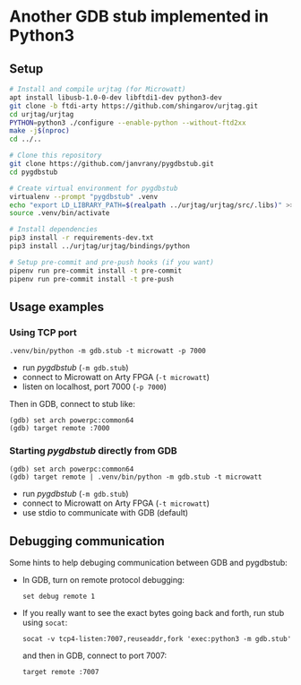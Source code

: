 # Another GDB stub implemented in Python3

## Setup
```sh
# Install and compile urjtag (for Microwatt)
apt install libusb-1.0-0-dev libftdi1-dev python3-dev
git clone -b ftdi-arty https://github.com/shingarov/urjtag.git
cd urjtag/urjtag
PYTHON=python3 ./configure --enable-python --without-ftd2xx
make -j$(nproc)
cd ../..

# Clone this repository
git clone https://github.com/janvrany/pygdbstub.git
cd pygdbstub

# Create virtual environment for pygdbstub
virtualenv --prompt "pygdbstub" .venv
echo "export LD_LIBRARY_PATH=$(realpath ../urjtag/urjtag/src/.libs)" >> .venv/bin/activate
source .venv/bin/activate

# Install dependencies
pip3 install -r requirements-dev.txt
pip3 install ../urjtag/urjtag/bindings/python

# Setup pre-commit and pre-push hooks (if you want)
pipenv run pre-commit install -t pre-commit
pipenv run pre-commit install -t pre-push
```

## Usage examples

### Using TCP port

```
.venv/bin/python -m gdb.stub -t microwatt -p 7000
```

* run *pygdbstub* (`-m gdb.stub`)
* connect to Microwatt on Arty FPGA (`-t microwatt`)
* listen on localhost, port 7000 (`-p 7000`)

Then in GDB, connect to stub like:

```
(gdb) set arch powerpc:common64
(gdb) target remote :7000
```

### Starting *pygdbstub* directly from GDB

```
(gdb) set arch powerpc:common64
(gdb) target remote | .venv/bin/python -m gdb.stub -t microwatt
```

* run *pygdbstub* (`-m gdb.stub`)
* connect to Microwatt on Arty FPGA (`-t microwatt`)
* use stdio to communicate with GDB (default)

## Debugging communication

Some hints to help debuging communication between GDB and pygdbstub:

 * In GDB, turn on remote protocol debugging:

   ```
   set debug remote 1
   ```

 * If you really want to see the exact bytes going back and forth, run
   stub using `socat`:

   ```
   socat -v tcp4-listen:7007,reuseaddr,fork 'exec:python3 -m gdb.stub'
   ```

   and then in GDB, connect to port 7007:

   ```
   target remote :7007
   ```
